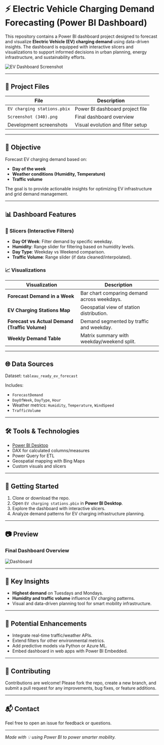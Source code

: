 # ⚡ Electric Vehicle Charging Demand Forecasting (Power BI Dashboard)

This repository contains a Power BI dashboard project designed to forecast and visualize **Electric Vehicle (EV) charging demand** using data-driven insights. The dashboard is equipped with interactive slicers and visualizations to support informed decisions in urban planning, energy infrastructure, and sustainability efforts.

![EV Dashboard Screenshot](./assets/dashboard_screenshot.png)

---

## 📁 Project Files

| File | Description |
|------|-------------|
| `EV charging stations.pbix` | Power BI dashboard project file |
| `Screenshot (340).png` | Final dashboard overview |
| Development screenshots | Visual evolution and filter setup |

---

## 🎯 Objective

Forecast EV charging demand based on:
- **Day of the week**
- **Weather conditions (Humidity, Temperature)**
- **Traffic volume**

The goal is to provide actionable insights for optimizing EV infrastructure and grid demand management.

---

## 📊 Dashboard Features

### 🔎 Slicers (Interactive Filters)

- **Day Of Week**: Filter demand by specific weekday.
- **Humidity**: Range slider for filtering based on humidity levels.
- **Day Type**: Weekday vs Weekend comparison.
- **Traffic Volume**: Range slider (if data cleaned/interpolated).

### 📈 Visualizations

| Visualization | Description |
|---------------|-------------|
| **Forecast Demand in a Week** | Bar chart comparing demand across weekdays. |
| **EV Charging Stations Map** | Geospatial view of station distribution. |
| **Forecast vs Actual Demand (Traffic Volume)** | Demand segmented by traffic and weekday. |
| **Weekly Demand Table** | Matrix summary with weekday/weekend split. |

---

## 🌐 Data Sources

Dataset: `tableau_ready_ev_forecast`

Includes:
- `ForecastDemand`
- `DayOfWeek`, `DayType`, `Hour`
- Weather metrics: `Humidity`, `Temperature`, `WindSpeed`
- `TrafficVolume`

---

## 🛠 Tools & Technologies

- [Power BI Desktop](https://powerbi.microsoft.com/)
- DAX for calculated columns/measures
- Power Query for ETL
- Geospatial mapping with Bing Maps
- Custom visuals and slicers

---

## 🚀 Getting Started

1. Clone or download the repo.
2. Open `EV charging stations.pbix` in **Power BI Desktop**.
3. Explore the dashboard with interactive slicers.
4. Analyze demand patterns for EV charging infrastructure planning.

---

## 📷 Preview

### Final Dashboard Overview

![Dashboard](./assets/dashboard_overview.png)

---

## 📌 Key Insights

- **Highest demand** on Tuesdays and Mondays.
- **Humidity and traffic volume** influence EV charging patterns.
- Visual and data-driven planning tool for smart mobility infrastructure.

---

## 🧠 Potential Enhancements

- Integrate real-time traffic/weather APIs.
- Extend filters for other environmental metrics.
- Add predictive models via Python or Azure ML.
- Embed dashboard in web apps with Power BI Embedded.

---

## 🤝 Contributing

Contributions are welcome! Please fork the repo, create a new branch, and submit a pull request for any improvements, bug fixes, or feature additions.

---

## 📬 Contact

Feel free to open an issue for feedback or questions.

---

*Made with 💡 using Power BI to power smarter mobility.*

